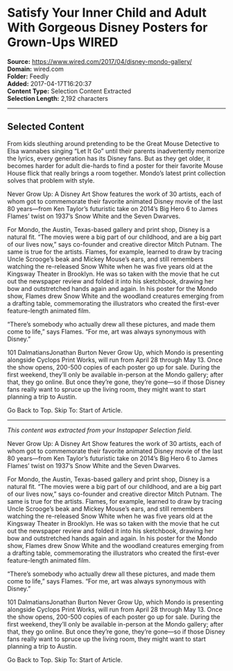 # Satisfy Your Inner Child and Adult With Gorgeous Disney Posters for Grown-Ups WIRED

**Source:** https://www.wired.com/2017/04/disney-mondo-gallery/  
**Domain:** wired.com  
**Folder:** Feedly  
**Added:** 2017-04-17T16:20:37  
**Content Type:** Selection Content Extracted  
**Selection Length:** 2,192 characters  


---

## Selected Content

From kids sleuthing around pretending to be the Great Mouse Detective to Elsa wannabes singing “Let It Go” until their parents inadvertently memorize the lyrics, every generation has its Disney fans. But as they get older, it becomes harder for adult die-hards to find a poster for their favorite Mouse House flick that really brings a room together. Mondo’s latest print collection solves that problem with style.

Never Grow Up: A Disney Art Show features the work of 30 artists, each of whom got to commemorate their favorite animated Disney movie of the last 80 years—from Ken Taylor’s futuristic take on 2014’s Big Hero 6 to James Flames’ twist on 1937’s Snow White and the Seven Dwarves.

For Mondo, the Austin, Texas-based gallery and print shop, Disney is a natural fit. “The movies were a big part of our childhood, and are a big part of our lives now,” says co-founder and creative director Mitch Putnam. The same is true for the artists. Flames, for example, learned to draw by tracing Uncle Scrooge’s beak and Mickey Mouse’s ears, and still remembers watching the re-released Snow White when he was five years old at the Kingsway Theater in Brooklyn. He was so taken with the movie that he cut out the newspaper review and folded it into his sketchbook, drawing her bow and outstretched hands again and again. In his poster for the Mondo show, Flames drew Snow White and the woodland creatures emerging from a drafting table, commemorating the illustrators who created the first-ever feature-length animated film.

“There’s somebody who actually drew all these pictures, and made them come to life,” says Flames. “For me, art was always synonymous with Disney.”

101 DalmatiansJonathan Burton
Never Grow Up, which Mondo is presenting alongside Cyclops Print Works, will run from April 28 through May 13. Once the show opens, 200-500 copies of each poster go up for sale. During the first weekend, they’ll only be available in-person at the Mondo gallery; after that, they go online. But once they’re gone, they’re gone—so if those Disney fans really want to spruce up the living room, they might want to start planning a trip to Austin.

Go Back to Top. Skip To: Start of Article.

---

*This content was extracted from your Instapaper Selection field.*

Never Grow Up: A Disney Art Show features the work of 30 artists, each of whom got to commemorate their favorite animated Disney movie of the last 80 years—from Ken Taylor’s futuristic take on 2014’s Big Hero 6 to James Flames’ twist on 1937’s Snow White and the Seven Dwarves.

For Mondo, the Austin, Texas-based gallery and print shop, Disney is a natural fit. “The movies were a big part of our childhood, and are a big part of our lives now,” says co-founder and creative director Mitch Putnam. The same is true for the artists. Flames, for example, learned to draw by tracing Uncle Scrooge’s beak and Mickey Mouse’s ears, and still remembers watching the re-released Snow White when he was five years old at the Kingsway Theater in Brooklyn. He was so taken with the movie that he cut out the newspaper review and folded it into his sketchbook, drawing her bow and outstretched hands again and again. In his poster for the Mondo show, Flames drew Snow White and the woodland creatures emerging from a drafting table, commemorating the illustrators who created the first-ever feature-length animated film.

“There’s somebody who actually drew all these pictures, and made them come to life,” says Flames. “For me, art was always synonymous with Disney.”

101 DalmatiansJonathan Burton
Never Grow Up, which Mondo is presenting alongside Cyclops Print Works, will run from April 28 through May 13. Once the show opens, 200-500 copies of each poster go up for sale. During the first weekend, they’ll only be available in-person at the Mondo gallery; after that, they go online. But once they’re gone, they’re gone—so if those Disney fans really want to spruce up the living room, they might want to start planning a trip to Austin.

Go Back to Top. Skip To: Start of Article.
